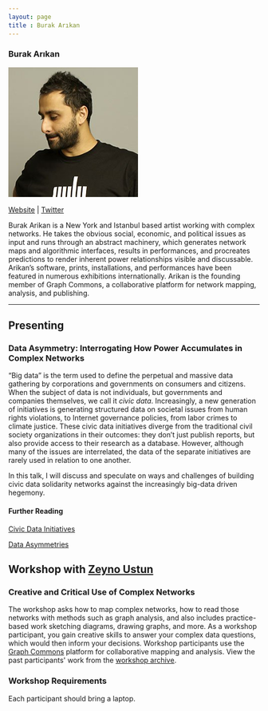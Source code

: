 ```yaml
---
layout: page
title : Burak Arıkan
---
```

<h3>Burak Arıkan</h3>
<img src="burak-arikan.jpg" />
<p><a href="http://burak-arikan.com/" target="_blank">Website</a> | <a href="https://twitter.com/arikan" target="_blank">Twitter</a></p>
<p>Burak Arikan is a New York and Istanbul based artist working with complex networks. He takes the obvious social, economic, and political issues as input and runs through an abstract machinery, which generates network maps and algorithmic interfaces, results in performances, and procreates predictions to render inherent power relationships visible and discussable. Arikan’s software, prints, installations, and performances have been featured in numerous exhibitions internationally. Arikan is the founding member of Graph Commons, a collaborative platform for network mapping, analysis, and publishing.</p>

<hr />
<h2>Presenting</h2>
<h3>Data Asymmetry: Interrogating How Power Accumulates in Complex Networks</h3>
<p>“Big data” is the term used to define the perpetual and massive data gathering by corporations and governments on consumers and citizens. When the subject of data is not individuals, but governments and companies themselves, we call it <em>civic data</em>. Increasingly, a new generation of initiatives is generating structured data on societal issues from human rights violations, to Internet governance policies, from labor crimes to climate justice. These civic data initiatives diverge from the traditional civil society organizations in their outcomes: they don’t just publish reports, but also provide access to their research as a database. However, although many of the issues are interrelated, the data of the separate initiatives are rarely used in relation to one another.

In this talk, I will discuss and speculate on ways and challenges of building civic data solidarity networks against the increasingly big-data driven hegemony.

<h4>Further Reading</h4>
<p>
	<a href="https://medium.com/graph-commons/civic-data-initiatives-c4a0f40d9a23" target="_blank">Civic Data Initiatives</a>
</p>
<p>
	<a href="http://www.furtherfield.org/features/interviews/data-asymmetries-interview-burak-arikan" target="_blank">Data Asymmetries</a>
</p>

<h2>Workshop with <a href="zeyno-ustun">Zeyno Ustun</a></h2>
<h3>Creative and Critical Use of Complex Networks</h3>
<p>The workshop asks how to map complex networks, how to read those networks with methods such as graph analysis, and also includes practice-based work sketching diagrams, drawing graphs, and more. As a workshop participant, you gain creative skills to answer your complex data questions, which would then inform your decisions. Workshop participants use the <a href="https://graphcommons.com/" target="_blank">Graph Commons</a> platform for collaborative mapping and analysis. View the past participants' work from the <a href="http://blog.graphcommons.com/workshops" target="_blank">workshop archive</a>.</p>

<h3>Workshop Requirements</h3>
<p>Each participant should bring a laptop.</p>